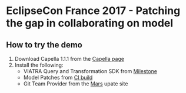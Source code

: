 # EclipseCon France 2017 - Patching the gap in collaborating on model

## How to try the demo

1. Download Capella 1.1.1 from the [Capella page](https://polarsys.org/capella/download.html)
1. Install the following:
   * VIATRA Query and Transformation SDK from [Milestone](http://download.eclipse.org/viatra/updates/milestone)
   * Model Patches from [CI build](https://hudson.eclipse.org/diffmerge/job/emf-diffmerge-patch-master/lastSuccessfulBuild/artifact/releng/org.eclipse.emf.diffmerge.patch.update/target/repository)
   * Git Team Provider from the [Mars](http://download.eclipse.org/releases/mars) upate site
   
